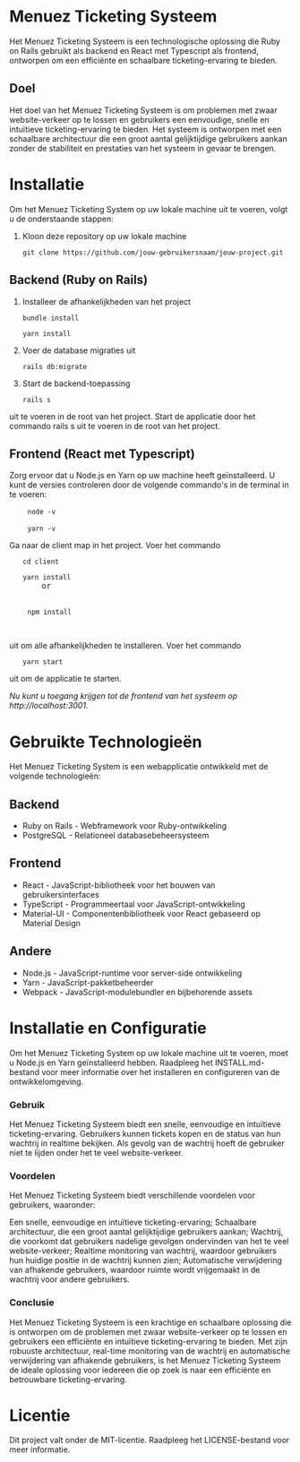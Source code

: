 <h1>Menuez Ticketing Systeem</h1>

<p>Het Menuez Ticketing Systeem is een technologische oplossing die Ruby on Rails gebruikt als backend en React met Typescript als frontend, ontworpen om een efficiënte en schaalbare ticketing-ervaring te bieden.</p>

<h2>Doel</h2>

<p>Het doel van het Menuez Ticketing Systeem is om problemen met zwaar website-verkeer op te lossen en gebruikers een eenvoudige, snelle en intuïtieve ticketing-ervaring te bieden. Het systeem is ontworpen met een schaalbare architectuur die een groot aantal gelijktijdige gebruikers aankan zonder de stabiliteit en prestaties van het systeem in gevaar te brengen.</p>

<h1>Installatie</h1>

<p>Om het Menuez Ticketing System op uw lokale machine uit te voeren, volgt u de onderstaande stappen:</p>

<ol>
  <li>Kloon deze repository op uw lokale machine</li>
  <pre><code>git clone https://github.com/jouw-gebruikersnaam/jouw-project.git</code></pre>
</ol>

<h2>Backend (Ruby on Rails)</h2>



<ol>
  <li>Installeer de afhankelijkheden van het project</li>
  <pre><code>bundle install</code></pre>
  <pre><code>yarn install</code></pre>
  <li>Voer de database migraties uit</li>
  <pre><code>rails db:migrate</code></pre>
  <li>Start de backend-toepassing</li>
  <pre><code>rails s</code></pre>
 </ol>
 
 <p>uit te voeren in de root van het project.
Start de applicatie door het commando rails s uit te voeren in de root van het project.</p>
 
 
 
<h2>Frontend (React met Typescript)</h2>


<p>Zorg ervoor dat u Node.js en Yarn op uw machine heeft geïnstalleerd. 
U kunt de versies controleren door de volgende commando's in de terminal in te voeren:</p>

<ol>
 <pre> <code>node -v</code></pre>
   <pre> <code>yarn -v</code></pre>
 </ol>

<p>
Ga naar de client map in het project.
Voer het commando </p>
<ol>
  <pre><code>cd client</code></pre>
  <pre><code>yarn install</code>
    <span>or</span>
  <pre> <code>npm install</code>
 </ol>
 
 <p>uit om alle afhankelijkheden te installeren.
Voer het commando </p>
 
<ol>
  <pre><code>yarn start</code>
</ol>


<p>uit om de applicatie te starten.</p>


<em>Nu kunt u toegang krijgen tot de frontend van het systeem op http://localhost:3001.</em>


<h1>Gebruikte Technologieën</h1>
<p>Het Menuez Ticketing System is een webapplicatie ontwikkeld met de volgende technologieën:</p>
<h2>Backend</h2>
<ul>
  <li>Ruby on Rails - Webframework voor Ruby-ontwikkeling</li>
  <li>PostgreSQL - Relationeel databasebeheersysteem</li>
</ul>
<h2>Frontend</h2>
<ul>
  <li>React - JavaScript-bibliotheek voor het bouwen van gebruikersinterfaces</li>
  <li>TypeScript - Programmeertaal voor JavaScript-ontwikkeling</li>
  <li>Material-UI - Componentenbibliotheek voor React gebaseerd op Material Design</li>
</ul>
<h2>Andere</h2>
<ul>
  <li>Node.js - JavaScript-runtime voor server-side ontwikkeling</li>
  <li>Yarn - JavaScript-pakketbeheerder</li>
  <li>Webpack - JavaScript-modulebundler en bijbehorende assets</li>
</ul>
<h1>Installatie en Configuratie</h1>
<p>Om het Menuez Ticketing System op uw lokale machine uit te voeren, moet u Node.js en Yarn geïnstalleerd hebben. Raadpleeg het INSTALL.md-bestand voor meer informatie over het installeren en configureren van de ontwikkelomgeving.</p>


<h3>Gebruik</h3>

<p>Het Menuez Ticketing Systeem biedt een snelle, eenvoudige en intuïtieve ticketing-ervaring. Gebruikers kunnen tickets kopen en de status van hun wachtrij in realtime bekijken. Als gevolg van de wachtrij hoeft de gebruiker niet te lijden onder het te veel website-verkeer.</p>

<h3>Voordelen</h3>

<p>Het Menuez Ticketing Systeem biedt verschillende voordelen voor gebruikers, waaronder:

<p>Een snelle, eenvoudige en intuïtieve ticketing-ervaring;
Schaalbare architectuur, die een groot aantal gelijktijdige gebruikers aankan;
Wachtrij, die voorkomt dat gebruikers nadelige gevolgen ondervinden van het te veel website-verkeer;
Realtime monitoring van wachtrij, waardoor gebruikers hun huidige positie in de wachtrij kunnen zien;
Automatische verwijdering van afhakende gebruikers, waardoor ruimte wordt vrijgemaakt in de wachtrij voor andere gebruikers.</p>

<h3>Conclusie</h3>

<p>Het Menuez Ticketing Systeem is een krachtige en schaalbare oplossing die is ontworpen om de problemen met zwaar website-verkeer op te lossen en gebruikers een efficiënte en intuïtieve ticketing-ervaring te bieden. Met zijn robuuste architectuur, real-time monitoring van de wachtrij en automatische verwijdering van afhakende gebruikers, is het Menuez Ticketing Systeem de ideale oplossing voor iedereen die op zoek is naar een efficiënte en betrouwbare ticketing-ervaring.</p>


<h1>Licentie</h1>
<p>Dit project valt onder de MIT-licentie. Raadpleeg het LICENSE-bestand voor meer informatie.</p>
